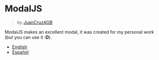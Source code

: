 # ModalJS
> by [JuanCruzAGB](https://github.com/JuanCruzAGB)

ModalJS makes an excellent modal, it was created for my personal work (but you can use it **:D**).

 - [English](https://github.com/JuanCruzAGB/ModalJS/blob/master/doc/en.md)
 - [Español](https://github.com/JuanCruzAGB/ModalJS/blob/master/doc/es.md)